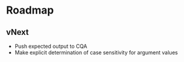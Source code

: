 # Roadmap

## vNext

* Push expected output to CQA
* Make explicit determination of case sensitivity for argument values